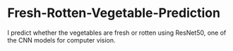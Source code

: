# Fresh-Rotten-Vegetable-Prediction
I predict whether the vegetables are fresh or rotten using ResNet50, one of the CNN models for computer vision.
